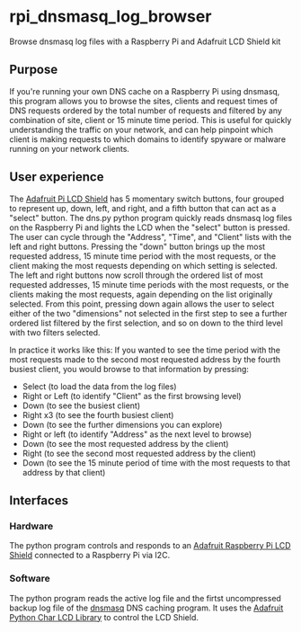 # rpi_dnsmasq_log_browser
Browse dnsmasq log files with a Raspberry Pi and Adafruit LCD Shield kit

## Purpose

If you're running your own DNS cache on a Raspberry Pi using dnsmasq, this program allows you to browse the sites, clients and request times of DNS requests ordered by the total number of requests and filtered by any combination of site, client or 15 minute time period. This is useful for quickly understanding the traffic on your network, and can help pinpoint which client is making requests to which domains to identify spyware or malware running on your network clients.

## User experience

The [Adafruit Pi LCD Shield](https://www.adafruit.com/products/772) has 5 momentary switch buttons, four grouped to represent up, down, left, and right, and a fifth button that can act as a "select" button. The dns.py python program quickly reads dnsmasq log files on the Raspberry Pi and lights the LCD when the "select" button is pressed. The user can cycle through the "Address", "Time", and "Client" lists with the left and right buttons. Pressing the "down" button brings up the most requested address, 15 minute time period with the most requests, or the client making the most requests depending on which setting is selected. The left and right buttons now scroll through the ordered list of most requested addresses, 15 minute time periods with the most requests, or the clients making the most requests, again depending on the list originally selected. From this point, pressing down again allows the user to select either of the two "dimensions" not selected in the first step to see a further ordered list filtered by the first selection, and so on down to the third level with two filters selected.

In practice it works like this: If you wanted to see the time period with the most requests made to the second most requested address by the fourth busiest client, you would browse to that information by pressing:

*  Select (to load the data from the log files)
*  Right or Left (to identify "Client" as the first browsing level)
*  Down (to see the busiest client)
*  Right x3 (to see the fourth busiest client)
*  Down (to see the further dimensions you can explore)
*  Right or left (to identify "Address" as the next level to browse)
*  Down (to see the most requested address by the client)
*  Right (to see the second most requested address by the client)
*  Down (to see the 15 minute period of time with the most requests to that address by that client)
  


## Interfaces

### Hardware

The python program controls and responds to an [Adafruit Raspberry Pi LCD Shield](https://www.adafruit.com/products/772) connected to a Raspberry Pi via I2C.

### Software

The python program reads the active log file and the firtst uncompressed backup log file of the [dnsmasq](https://www.raspberrypi.org/forums/viewtopic.php?t=46154) DNS caching program. It uses the [Adafruit Python Char LCD Library](https://github.com/adafruit/Adafruit_Python_CharLCD) to control the LCD Shield.
